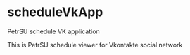 scheduleVkApp
=============

PetrSU schedule VK application


This is PetrSU schedule viewer for Vkontakte social network
